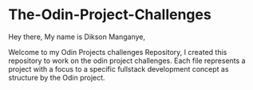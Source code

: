 # The-Odin-Project-Challenges
Hey there, My name is Dikson Manganye,

Welcome to my Odin Projects challenges Repository, I created this repository to work on the odin project challenges. Each file represents a project with a focus to a specific fullstack development concept as structure by the Odin project.
